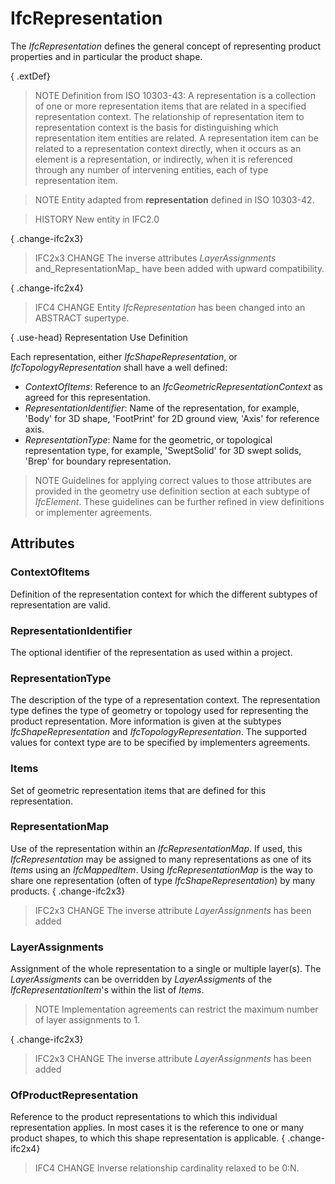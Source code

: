 # IfcRepresentation

The _IfcRepresentation_ defines the general concept of representing product properties and in particular the product shape.<!-- end of definition -->

{ .extDef}
> NOTE Definition from ISO 10303-43:
> A representation is a collection of one or more representation items that are related in a specified representation context. The relationship of representation item to representation context is the basis for distinguishing which representation item entities are related. A representation item can be related to a representation context directly, when it occurs as an element is a representation, or indirectly, when it is referenced through any number of intervening entities, each of type representation item.

> NOTE Entity adapted from **representation** defined in ISO 10303-42.

> HISTORY New entity in IFC2.0

{ .change-ifc2x3}
> IFC2x3 CHANGE The inverse attributes _LayerAssignments_ and_RepresentationMap_ have been added with upward compatibility.

{ .change-ifc2x4}
> IFC4 CHANGE Entity _IfcRepresentation_ has been changed into an ABSTRACT supertype.

{ .use-head}
Representation Use Definition

Each representation, either _IfcShapeRepresentation_, or _IfcTopologyRepresentation_ shall have a well defined:

* _ContextOfItems_: Reference to an _IfcGeometricRepresentationContext_ as agreed for this representation.
* _RepresentationIdentifier_: Name of the representation, for example, 'Body' for 3D shape, 'FootPrint' for 2D ground view, 'Axis' for reference axis.
* _RepresentationType_: Name for the geometric, or topological representation type, for example, 'SweptSolid' for 3D swept solids, 'Brep' for boundary representation.

> NOTE Guidelines for applying correct values to those attributes are provided in the geometry use definition section at each subtype of _IfcElement_. These guidelines can be further refined in view definitions or implementer agreements.

## Attributes

### ContextOfItems
Definition of the representation context for which the different subtypes of representation are valid.

### RepresentationIdentifier
The optional identifier of the representation as used within a project.

### RepresentationType
The description of the type of a representation context. The representation type defines the type of geometry or topology used for representing the product representation. More information is given at the subtypes _IfcShapeRepresentation_ and _IfcTopologyRepresentation_.
The supported values for context type are to be specified by implementers agreements.

### Items
Set of geometric representation items that are defined for this representation.

### RepresentationMap
Use of the representation within an _IfcRepresentationMap_. If used, this _IfcRepresentation_ may be assigned to many representations as one of its _Items_ using an _IfcMappedItem_. Using _IfcRepresentationMap_ is the way to share one representation (often of type _IfcShapeRepresentation_) by many products.
{ .change-ifc2x3}
> IFC2x3 CHANGE The inverse attribute _LayerAssignments_ has been added

### LayerAssignments
Assignment of the whole representation to a single or multiple layer(s). The _LayerAssigments_ can be overridden by _LayerAssigments_ of the _IfcRepresentationItem_'s within the list of _Items_.
> NOTE Implementation agreements can restrict the maximum number of layer assignments to 1.

{ .change-ifc2x3}
> IFC2x3 CHANGE The inverse attribute _LayerAssignments_ has been added

### OfProductRepresentation
Reference to the product representations to which this individual representation applies. In most cases it is the reference to one or many product shapes, to which this shape representation is applicable.
{ .change-ifc2x4}
> IFC4 CHANGE Inverse relationship cardinality relaxed to be 0:N.
